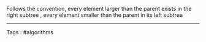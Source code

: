 Follows the convention, every element larger than the parent exists in the right subtree , every element smaller than the parent in its left subtree
___
Tags : #algorithms 